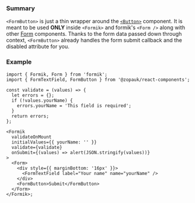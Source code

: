 ### Summary

`<FormButton>` is just a thin wrapper around the [`<Button>`](#/Components/Atoms/Button) component.
It is meant to be used **ONLY** inside `<Formik>` and formik's `<Form />` along with other [Form](#/Organisms/Form) components.
Thanks to the form data passed down through context, `<FormButton>` already handles the form submit callback and the disabled attribute for you.

### Example

```tsx
import { Formik, Form } from 'formik';
import { FormTextField, FormButton } from '@zopauk/react-components';

const validate = (values) => {
  let errors = {};
  if (!values.yourName) {
    errors.yourName = 'This field is required';
  }
  return errors;
};

<Formik
  validateOnMount
  initialValues={{ yourName: '' }}
  validate={validate}
  onSubmit={(values) => alert(JSON.stringify(values))}
>
  <Form>
    <div style={{ marginBottom: '16px' }}>
      <FormTextField label="Your name" name="yourName" />
    </div>
    <FormButton>Submit</FormButton>
  </Form>
</Formik>;
```
